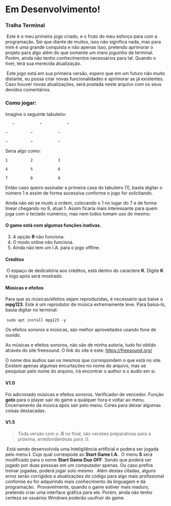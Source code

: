 # Em Desenvolvimento!

### Tralha Terminal

​	Este é o meu primeiro jogo criado, e o fruto do meu esforço para com a programação. Sei que diante de muitos, isso não significa nada, mas para mim é uma grande conquista e não apenas isso, pretendo aprimorar o projeto para algo além do que somente um mero joguinho de terminal. Porém, ainda não tenho conhecimentos necessários para tal. Quando o tiver, terá sua merecida atualização.

​	Este jogo está em sua primeira versão, espero que em um futuro não muito distante, eu possa criar novas funcionalidades e aprimorar as já existentes. Caso houver novas atualizações, será postada neste arquivo com os seus devidos comentários.

### Como jogar:

Imagine o seguinte tabuleiro:

`	~			~			~`	

`~		 	~			~`	

`~			~			~ `

Seria algo como:

`1			2			3`

`4 			5			6`

`7			8			9`

Então caso queiro assinalar a primeira casa do tabuleiro (1), basta digitar o número 1 e assim de forma sucessiva conforme o jogo for solicitando.

Ainda não sei se mudo a ordem, colocando o 1 no lugar do 7 e de forma linear chegando no 9, atual 1. Assim ficaria mais interessante para quem joga com o teclado numérico, mas nem todos tomam uso do mesmo.

#### O game está com algumas funções inativas.

3. A opção **R** não funciona.
2. O modo online não funciona.
3. Ainda não tem um I.A. para o jogo offline.

#### Créditos

​	O espaço de dedicatória aos créditos, está dentro do caractere **K**. Digite **K** e logo após será mostrado.

#### Músicas e efeitos

Para que as músicas/efeitos sejam reproduzidas, é necessário que baixe o **mpg123**. Este é um reprodutor de música extremamente leve. Para baixa-lo, basta digitar no terminal:

​			`sudo apt install mpg123 -y`

Os efeitos sonoros e músicas, são melhor aproveitados usando fone de ouvido. 

As músicas e efeitos sonoros, não são de minha autoria, tudo foi obtido através do site freesound. O link do site é este:  https://freesound.org/

O nome dos áudios sao os mesmos que correspondem o que está no site.  Existem apenas algumas encurtações no nome do arquivo, mas se pesquisar pelo nome do arquivo, irá encontrar o author e o áudio em si.



#### V1.0

 Foi adicionado músicas e efeitos sonoros.
 Verificador de vencedor.
 Função **goto** para o player sair do game a qualquer hora e voltar ao menu.
 Encerramento da música após sair pelo menu.
 Cores para deixar algumas coisas destacadas.



#### V1.5 

>  Toda versão com o **.5** no final, são versões preparativas para a próxima, arredondandoas para .0.

​	 Está sendo desenvolvida uma Inteligilência artificial e podera ser jogada pelo menu **i**. Cujo qual correspode ao **Start Game I.A.**
​	O menu **S** será modificado para o nome **Start Game Duo OFF**. Sendo que poderá ser jogado por duas pessoas em um computador apenas. Ou caso prefira treinar jogadas, poderá jogar solo mesmo.
​	Além destas citadas, alguns erros serão corrigidos e atualizações do código para algo mais profissional conforme eu for adquirindo mais conhecimento da linguagem e da programação.
​	Provavelmente, quando o game estiver mais maduro, pretendo criar uma interface gráfica para ele. Porém, ainda não tenho certeza se usuários Windows poderão usufruir do game. 